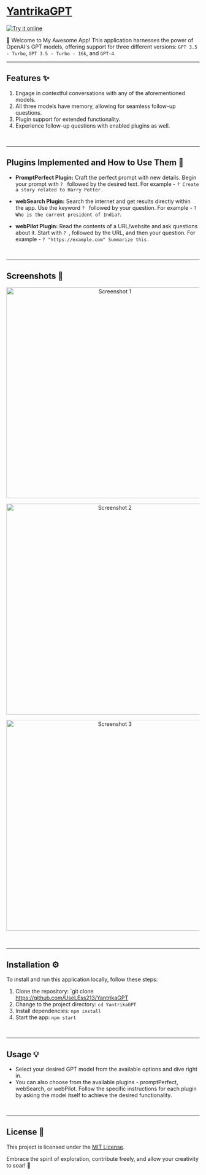# [**YantrikaGPT**](https://samyakgptui.is-an.app)

[![Try it online](https://img.shields.io/badge/Try%20it%20online-%F0%9F%8C%90-blueviolet)](https://samyakgptui.is-an.app)


🚀 Welcome to My Awesome App! This application harnesses the power of OpenAI's GPT models, offering support for three different versions: `GPT 3.5 - Turbo`, `GPT 3.5 - Turbo - 16k`, and `GPT-4`.
<br>

-------------

## Features ✨

1. Engage in contextful conversations with any of the aforementioned models.
2. All three models have memory, allowing for seamless follow-up questions.
3. Plugin support for extended functionality.
4. Experience follow-up questions with enabled plugins as well.
<br>

-------------

## Plugins Implemented and How to Use Them 🧩

- **PromptPerfect Plugin:** Craft the perfect prompt with new details. Begin your prompt with `? ` followed by the desired text. For example - `? Create a story related to Harry Potter.`

- **webSearch Plugin:** Search the internet and get results directly within the app. Use the keyword `? ` followed by your question. For example - `? Who is the current president of India?`.

- **webPilot Plugin:** Read the contents of a URL/website and ask questions about it. Start with `? `, followed by the URL, and then your question. For example - `? "https://example.com" Summarize this.`
<br>

-------------

## Screenshots 📸

<p align="center">
  <img src="./Screenshots/image.png" alt="Screenshot 1" width="550">
</p>

<p align="center">
  <img src="./Screenshots/image-1.png" alt="Screenshot 2" width="550">
</p>

<p align="center">
  <img src="./Screenshots/image-2.png" alt="Screenshot 3" width="550">
</p>
<br>

-------------

## Installation ⚙️

To install and run this application locally, follow these steps:

1. Clone the repository: `git clone https://github.com/UseLEss213/YantrikaGPT
2. Change to the project directory: `cd YantrikaGPT`
3. Install dependencies: `npm install`
4. Start the app: `npm start`
<br>

-------------

## Usage 💡

- Select your desired GPT model from the available options and dive right in.
- You can also choose from the available plugins - promptPerfect, webSearch, or webPilot. Follow the specific instructions for each plugin by asking the model itself to achieve the desired functionality.
<br>

-------------

## License 📝

This project is licensed under the [MIT License](https://opensource.org/licenses/MIT).

Embrace the spirit of exploration, contribute freely, and allow your creativity to soar! 🚀
